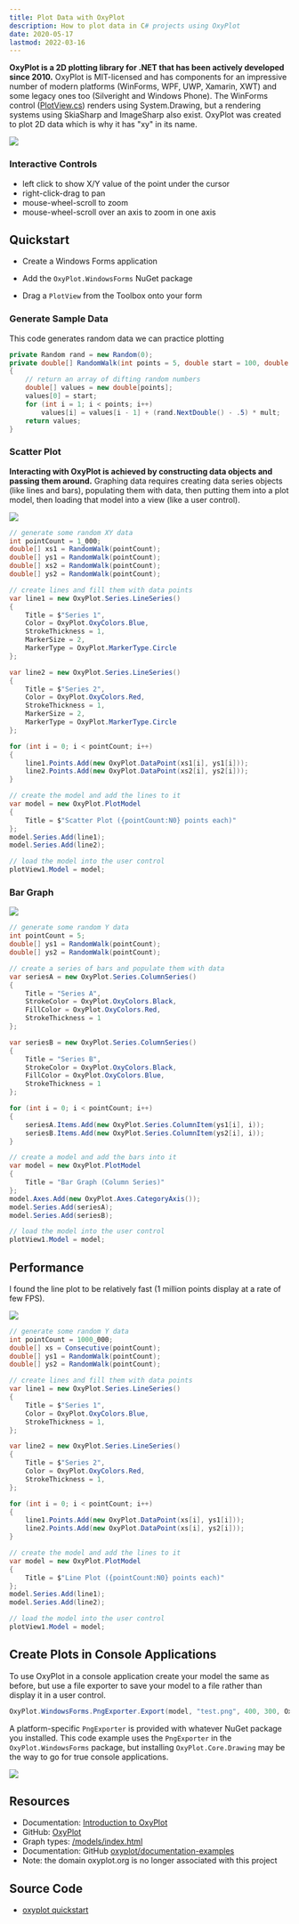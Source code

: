 ```yaml
---
title: Plot Data with OxyPlot
description: How to plot data in C# projects using OxyPlot
date: 2020-05-17
lastmod: 2022-03-16
---
```


**OxyPlot is a 2D plotting library for .NET that has been actively developed since 2010.** OxyPlot is MIT-licensed and has components for an impressive number of modern platforms (WinForms, WPF, UWP, Xamarin, XWT) and some legacy ones too (Silveright and Windows Phone). The WinForms control ([PlotView.cs](https://github.com/oxyplot/oxyplot/blob/develop/Source/OxyPlot.WindowsForms/PlotView.cs)) renders using System.Drawing, but a rendering systems using SkiaSharp and ImageSharp also exist. OxyPlot was created to plot 2D data which is why it has "xy" in its name.

<img src="oxyplot-quickstart.gif" class="d-block mx-auto my-3">

### Interactive Controls

* left click to show X/Y value of the point under the cursor
* right-click-drag to pan
* mouse-wheel-scroll to zoom
* mouse-wheel-scroll over an axis to zoom in one axis

## Quickstart

* Create a Windows Forms application

* Add the `OxyPlot.WindowsForms` NuGet package

* Drag a `PlotView` from the Toolbox onto your form

### Generate Sample Data

This code generates random data we can practice plotting

```cs
private Random rand = new Random(0);
private double[] RandomWalk(int points = 5, double start = 100, double mult = 50)
{
    // return an array of difting random numbers
    double[] values = new double[points];
    values[0] = start;
    for (int i = 1; i < points; i++)
        values[i] = values[i - 1] + (rand.NextDouble() - .5) * mult;
    return values;
}
```

### Scatter Plot

**Interacting with OxyPlot is achieved by constructing data objects and passing them around.** Graphing data requires creating data series objects (like lines and bars), populating them with data, then putting them into a plot model, then loading that model into a view (like a user control).

<img src="oxyplot-quickstart-scatter-plot.png" class="d-block mx-auto shadow my-5">

```cs
// generate some random XY data
int pointCount = 1_000;
double[] xs1 = RandomWalk(pointCount);
double[] ys1 = RandomWalk(pointCount);
double[] xs2 = RandomWalk(pointCount);
double[] ys2 = RandomWalk(pointCount);

// create lines and fill them with data points
var line1 = new OxyPlot.Series.LineSeries()
{
    Title = $"Series 1",
    Color = OxyPlot.OxyColors.Blue,
    StrokeThickness = 1,
    MarkerSize = 2,
    MarkerType = OxyPlot.MarkerType.Circle
};

var line2 = new OxyPlot.Series.LineSeries()
{
    Title = $"Series 2",
    Color = OxyPlot.OxyColors.Red,
    StrokeThickness = 1,
    MarkerSize = 2,
    MarkerType = OxyPlot.MarkerType.Circle
};

for (int i = 0; i < pointCount; i++)
{
    line1.Points.Add(new OxyPlot.DataPoint(xs1[i], ys1[i]));
    line2.Points.Add(new OxyPlot.DataPoint(xs2[i], ys2[i]));
}

// create the model and add the lines to it
var model = new OxyPlot.PlotModel
{
    Title = $"Scatter Plot ({pointCount:N0} points each)"
};
model.Series.Add(line1);
model.Series.Add(line2);

// load the model into the user control
plotView1.Model = model;
```

### Bar Graph

<img src="oxyplot-quickstart-bar-graph.png" class="d-block mx-auto shadow my-5">

```cs
// generate some random Y data
int pointCount = 5;
double[] ys1 = RandomWalk(pointCount);
double[] ys2 = RandomWalk(pointCount);

// create a series of bars and populate them with data
var seriesA = new OxyPlot.Series.ColumnSeries()
{
    Title = "Series A",
    StrokeColor = OxyPlot.OxyColors.Black,
    FillColor = OxyPlot.OxyColors.Red,
    StrokeThickness = 1
};

var seriesB = new OxyPlot.Series.ColumnSeries()
{
    Title = "Series B",
    StrokeColor = OxyPlot.OxyColors.Black,
    FillColor = OxyPlot.OxyColors.Blue,
    StrokeThickness = 1
};

for (int i = 0; i < pointCount; i++)
{
    seriesA.Items.Add(new OxyPlot.Series.ColumnItem(ys1[i], i));
    seriesB.Items.Add(new OxyPlot.Series.ColumnItem(ys2[i], i));
}

// create a model and add the bars into it
var model = new OxyPlot.PlotModel
{
    Title = "Bar Graph (Column Series)"
};
model.Axes.Add(new OxyPlot.Axes.CategoryAxis());
model.Series.Add(seriesA);
model.Series.Add(seriesB);

// load the model into the user control
plotView1.Model = model;
```

## Performance

I found the line plot to be relatively fast (1 million points display at a rate of few FPS).

<img src="oxyplot-quickstart-line-plot.png" class="d-block mx-auto shadow my-5">

```cs
// generate some random Y data
int pointCount = 1000_000;
double[] xs = Consecutive(pointCount);
double[] ys1 = RandomWalk(pointCount);
double[] ys2 = RandomWalk(pointCount);

// create lines and fill them with data points
var line1 = new OxyPlot.Series.LineSeries()
{
    Title = $"Series 1",
    Color = OxyPlot.OxyColors.Blue,
    StrokeThickness = 1,
};

var line2 = new OxyPlot.Series.LineSeries()
{
    Title = $"Series 2",
    Color = OxyPlot.OxyColors.Red,
    StrokeThickness = 1,
};

for (int i = 0; i < pointCount; i++)
{
    line1.Points.Add(new OxyPlot.DataPoint(xs[i], ys1[i]));
    line2.Points.Add(new OxyPlot.DataPoint(xs[i], ys2[i]));
}

// create the model and add the lines to it
var model = new OxyPlot.PlotModel
{
    Title = $"Line Plot ({pointCount:N0} points each)"
};
model.Series.Add(line1);
model.Series.Add(line2);

// load the model into the user control
plotView1.Model = model;
```

## Create Plots in Console Applications

To use OxyPlot in a console application create your model the same as before, but use a file exporter to save your model to a file rather than display it in a user control.

```cs
OxyPlot.WindowsForms.PngExporter.Export(model, "test.png", 400, 300, OxyPlot.OxyColors.White);
```

A platform-specific `PngExporter` is provided with whatever NuGet package you installed. This code example uses the `PngExporter` in the `OxyPlot.WindowsForms` package, but installing `OxyPlot.Core.Drawing` may be the way to go for true console applications.

<img src="oxyplot-console-quickstart.png" class="d-block mx-auto shadow my-5 border">

## Resources
* Documentation: [Introduction to OxyPlot](https://oxyplot.readthedocs.io/en/latest/introduction/introduction.html)
* GitHub: [OxyPlot](https://github.com/oxyplot/oxyplot)
* Graph types: [/models/index.html](https://oxyplot.readthedocs.io/en/latest/models/index.html)
* Documentation: GitHub [oxyplot/documentation-examples](https://github.com/oxyplot/documentation-examples)
* Note: the domain oxyplot.org is no longer associated with this project

## Source Code
* [oxyplot quickstart](https://github.com/swharden/Csharp-Data-Visualization/tree/main/dev/old/plotting/oxyplot/OxyPlotQuickstart)